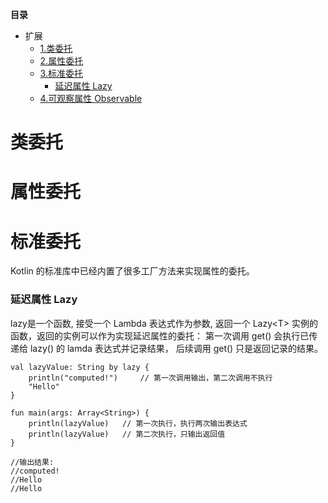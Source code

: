 **目录**

<!--- TOC -->

* 扩展
  *   [1.类委托](#类委托)
  *   [2.属性委托](#属性委托)
  *   [3.标准委托](#标准委托)
      *  [延迟属性 Lazy](#延迟属性-lazy)
  *   [4.可观察属性 Observable](#可观察属性-observable)
  
  
# 类委托


# 属性委托

# 标准委托
Kotlin 的标准库中已经内置了很多工厂方法来实现属性的委托。

### 延迟属性 Lazy
lazy是一个函数, 接受一个 Lambda 表达式作为参数, 返回一个 Lazy\<T>
实例的函数，返回的实例可以作为实现延迟属性的委托： 第一次调用 get() 会执行已传递给
lazy() 的 lamda 表达式并记录结果， 后续调用 get() 只是返回记录的结果。

```
val lazyValue: String by lazy {
    println("computed!")     // 第一次调用输出，第二次调用不执行
    "Hello"
}

fun main(args: Array<String>) {
    println(lazyValue)   // 第一次执行，执行两次输出表达式
    println(lazyValue)   // 第二次执行，只输出返回值
}

//输出结果:
//computed!
//Hello
//Hello
```

